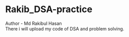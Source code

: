 # Rakib_DSA-practice
Author - Md Rakibul Hasan
<br>
There i will upload my code of DSA and problem solving.


